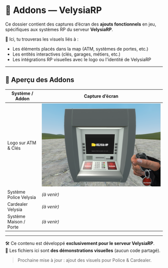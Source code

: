 # 🧩 Addons — VelysiaRP

Ce dossier contient des captures d’écran des **ajouts fonctionnels** en jeu, spécifiques aux systèmes RP du serveur **VelysiaRP**.

📂 Ici, tu trouveras les visuels liés à :
- Les éléments placés dans la map (ATM, systèmes de portes, etc.)
- Les entités interactives (clés, garages, métiers, etc.)
- Les intégrations RP visuelles avec le logo ou l'identité de VelysiaRP

---

## 📸 Aperçu des Addons

| Système / Addon         | Capture d’écran               |
|--------------------------|-------------------------------|
| Logo sur ATM & Clés      | ![](Atm%20Clef.png)           |
| Système Police Velysia   | *(à venir)*                   |
| Cardealer Velysia        | *(à venir)*                   |
| Système Maison / Porte   | *(à venir)*                   |

---

🛠️ Ce contenu est développé **exclusivement pour le serveur VelysiaRP**.  
📌 Les fichiers ici sont **des démonstrations visuelles** (aucun code partagé).

> Prochaine mise à jour : ajout des visuels pour Police & Cardealer.

